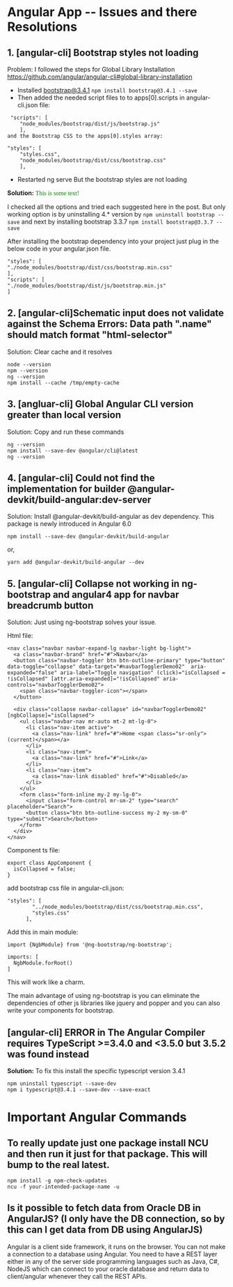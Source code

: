# Angular App -- Issues and there Resolutions 

## 1. [angular-cli] Bootstrap styles not loading 
 Problem: I followed the steps for Global Library Installation https://github.com/angular/angular-cli#global-library-installation
- Installed bootstrap@3.4.1 ``` npm install bootstrap@3.4.1 --save ```
- Then added the needed script files to to apps[0].scripts in angular-cli.json file:
```
 "scripts": [
    "node_modules/bootstrap/dist/js/bootstrap.js"
    ],
and the Bootstrap CSS to the apps[0].styles array:

"styles": [
    "styles.css",
    "node_modules/bootstrap/dist/css/bootstrap.css"
    ],
```
- Restarted ng serve
But the bootstrap styles are not loading

<b>Solution:</b>
<font face="verdana" color="green">This is some text!</font>

I checked all the options and tried each suggested here in the post. But only working option is by uninstalling 4.* version by ``` npm uninstall bootstrap --save ``` and next by installing bootstrap 3.3.7 ```npm install bootstrap@3.3.7 --save ```

After installing the bootstrap dependency into your project just plug in the below code in your angular.json file.
```
"styles": [
"./node_modules/bootstrap/dist/css/bootstrap.min.css"
],
"scripts": [
"./node_modules/bootstrap/dist/js/bootstrap.min.js"
]
```

## 2. [angular-cli]Schematic input does not validate against the Schema Errors:    Data path ".name" should match format "html-selector"
Solution:
Clear cache and it resolves
```
node --version
npm --version
ng --version
npm install --cache /tmp/empty-cache
```
## 3. [angluar-cli] Global Angular CLI version greater than local version
Solution:
Copy and run these commands
```
ng --version
npm install --save-dev @angular/cli@latest
ng --version
```

## 4. [angular-cli] Could not find the implementation for builder @angular-devkit/build-angular:dev-server
Solution:
Install @angular-devkit/build-angular as dev dependency. This package is newly introduced in Angular 6.0
```
npm install --save-dev @angular-devkit/build-angular
```
or,
```
yarn add @angular-devkit/build-angular --dev
```

## 5. [angular-cli] Collapse not working in ng-bootstrap and angular4 app for navbar breadcrumb button

Solution: Just using ng-bootstrap solves your issue.

Html file:
```
<nav class="navbar navbar-expand-lg navbar-light bg-light">
  <a class="navbar-brand" href="#">Navbar</a>
  <button class="navbar-toggler btn btn-outline-primary" type="button" data-toggle="collapse" data-target="#navbarTogglerDemo02"  aria-expanded="false" aria-label="Toggle navigation" (click)="isCollapsed = !isCollapsed" [attr.aria-expanded]="!isCollapsed" aria-controls="navbarTogglerDemo02">
    <span class="navbar-toggler-icon"></span>
  </button>

  <div class="collapse navbar-collapse" id="navbarTogglerDemo02" [ngbCollapse]="isCollapsed">
    <ul class="navbar-nav mr-auto mt-2 mt-lg-0">
      <li class="nav-item active">
        <a class="nav-link" href="#">Home <span class="sr-only">(current)</span></a>
      </li>
      <li class="nav-item">
        <a class="nav-link" href="#">Link</a>
      </li>
      <li class="nav-item">
        <a class="nav-link disabled" href="#">Disabled</a>
      </li>
    </ul>
    <form class="form-inline my-2 my-lg-0">
      <input class="form-control mr-sm-2" type="search" placeholder="Search">
      <button class="btn btn-outline-success my-2 my-sm-0" type="submit">Search</button>
    </form>
  </div>
</nav>
```
Component ts file:
```
export class AppComponent {
  isCollapsed = false;
}
```
add bootstrap css file in angular-cli.json:
```
"styles": [
        "../node_modules/bootstrap/dist/css/bootstrap.min.css",
        "styles.css"
      ],
```
Add this in main module:
```
import {NgbModule} from '@ng-bootstrap/ng-bootstrap';

imports: [
  NgbModule.forRoot()
]
```
This will work like a charm.

The main advantage of using ng-bootstrap is you can eliminate the dependencies of other js libraries like jquery and popper and you can also write your components for bootstrap.

## [angular-cli] ERROR in The Angular Compiler requires TypeScript >=3.4.0 and <3.5.0 but 3.5.2 was found instead
<b>Solution:</b>
To fix this install the specific typescript version 3.4.1
```
npm uninstall typescript --save-dev
npm i typescript@3.4.1 --save-dev --save-exact
```


# Important Angular Commands

## To really update just one package install NCU and then run it just for that package. This will bump to the real latest.
```
npm install -g npm-check-updates
ncu -f your-intended-package-name -u
```


## Is it possible to fetch data from Oracle DB in AngularJS? (I only have the DB connection, so by this can I get data from DB using AngularJS)
Angular is a client side framework, it runs on the browser. You can not make a connection to a database using Angular. You need to have a REST layer either in any of the server side programming languages such as Java, C#, NodeJS which can connect to your oracle database and return data to client/angular whenever they call the REST APIs.

